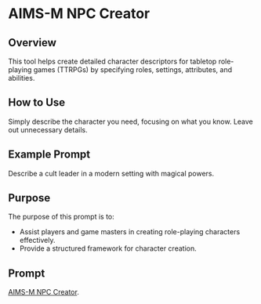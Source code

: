 # AIMS-M NPC Creator
## Overview
This tool helps create detailed character descriptors for tabletop role-playing games (TTRPGs) by specifying roles, settings, attributes, and abilities.

## How to Use
Simply describe the character you need, focusing on what you know. Leave out unnecessary details.

## Example Prompt
Describe a cult leader in a modern setting with magical powers.

## Purpose
The purpose of this prompt is to:
* Assist players and game masters in creating role-playing characters effectively.
* Provide a structured framework for character creation.

## Prompt
[AIMS-M NPC Creator](https://github.com/zielperson/AI-whispers/blob/master/RPG%20-%20AIMS/system.md).
